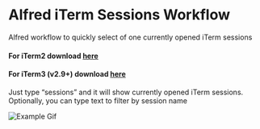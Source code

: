 # Alfred iTerm Sessions Workflow
Alfred workflow to quickly select of one currently opened iTerm sessions

#### For iTerm2 download [here](https://github.com/madvas/alfred-iterm-sessions/raw/master/alfred-iterm-sessions.alfredworkflow)

#### For iTerm3 (v2.9+) download [here](https://github.com/madvas/alfred-iterm-sessions/raw/master/alfred-iterm3-sessions.alfredworkflow)

Just type “sessions” and it will show currently opened iTerm sessions. 
Optionally, you can type text to filter by session name

![Example Gif](https://cloud.githubusercontent.com/assets/3857155/7489394/8920240e-f3d6-11e4-858b-e01216bb599a.gif)